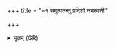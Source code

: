+++
title = "०१ समुत्पतन्तु प्रदिशो नभस्वतीः"

+++
<details><summary>मूलम् (GR)</summary>

समुत्पतन्तु प्रदिशो नभस्वतीः  
सम् अभ्राणि वातजूतानि यन्तु ।  
महर्षभस्य नदतो नभस्वतो  
वाश्रा आपः पृथिवीं तर्पयन्तु ॥
</details>